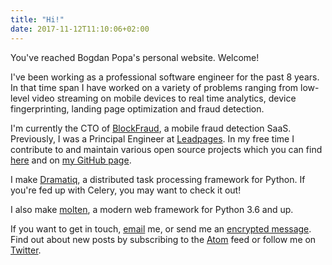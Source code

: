 ```yaml
---
title: "Hi!"
date: 2017-11-12T11:10:06+02:00
---
```


You've reached Bogdan Popa's personal website.  Welcome!

I've been working as a professional software engineer for the past 8
years.  In that time span I have worked on a variety of problems
ranging from low-level video streaming on mobile devices to real time
analytics, device fingerprinting, landing page optimization and fraud
detection.

I'm currently the CTO of [BlockFraud], a mobile fraud detection SaaS.
Previously, I was a Principal Engineer at [Leadpages].  In my free
time I contribute to and maintain various open source projects which
you can find [here](/projects/) and on [my GitHub page][gh].

I make [Dramatiq], a distributed task processing framework for Python.
If you're fed up with Celery, you may want to check it out!

I also make [molten], a modern web framework for Python 3.6 and up.

If you want to get in touch, [email][em] me, or send me an
[encrypted message][kb].  Find out about new posts by subscribing
to the [Atom][feed] feed or follow me on [Twitter][twitter].

[BlockFraud]: https://blockfraud.com
[Leadpages]: https://leadpages.net
[Dramatiq]: https://dramatiq.io
[molten]: https://moltenframework.com
[gh]: https://github.com/Bogdanp
[em]: mailto:bogdan@defn.io
[kb]: https://keybase.io/bogdanp
[feed]: http://defn.io/index.xml
[twitter]: https://twitter.com/bogdanp
